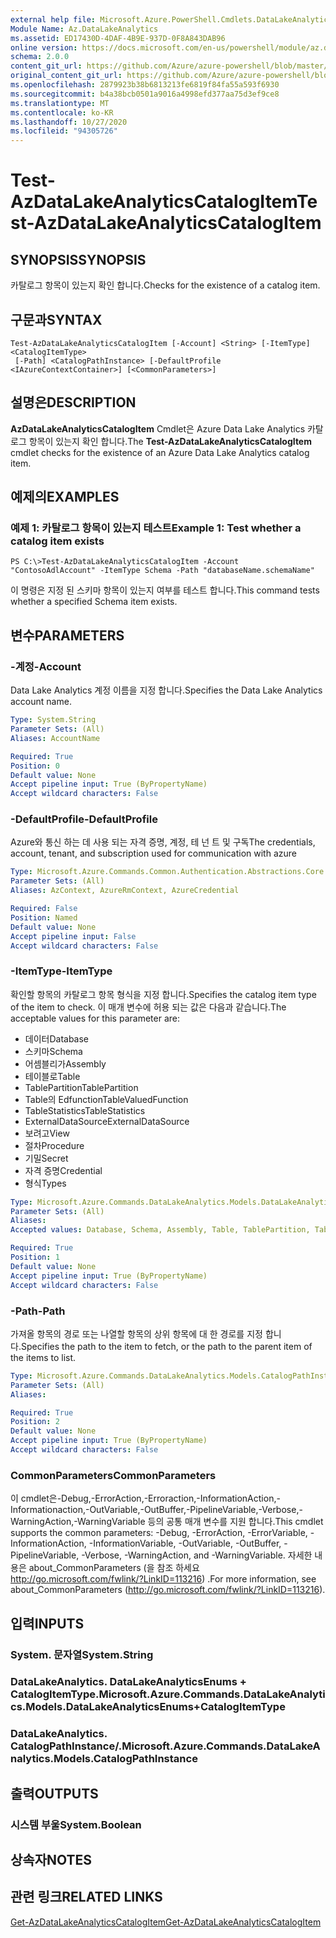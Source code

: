 ```yaml
---
external help file: Microsoft.Azure.PowerShell.Cmdlets.DataLakeAnalytics.dll-Help.xml
Module Name: Az.DataLakeAnalytics
ms.assetid: ED17430D-4DAF-4B9E-937D-0F8A843DAB96
online version: https://docs.microsoft.com/en-us/powershell/module/az.datalakeanalytics/test-azdatalakeanalyticscatalogitem
schema: 2.0.0
content_git_url: https://github.com/Azure/azure-powershell/blob/master/src/DataLakeAnalytics/DataLakeAnalytics/help/Test-AzDataLakeAnalyticsCatalogItem.md
original_content_git_url: https://github.com/Azure/azure-powershell/blob/master/src/DataLakeAnalytics/DataLakeAnalytics/help/Test-AzDataLakeAnalyticsCatalogItem.md
ms.openlocfilehash: 2879923b38b6813213fe6819f84fa55a593f6930
ms.sourcegitcommit: b4a38bcb0501a9016a4998efd377aa75d3ef9ce8
ms.translationtype: MT
ms.contentlocale: ko-KR
ms.lasthandoff: 10/27/2020
ms.locfileid: "94305726"
---
```

# <span data-ttu-id="f981a-101">Test-AzDataLakeAnalyticsCatalogItem</span><span class="sxs-lookup"><span data-stu-id="f981a-101">Test-AzDataLakeAnalyticsCatalogItem</span></span>

## <span data-ttu-id="f981a-102">SYNOPSIS</span><span class="sxs-lookup"><span data-stu-id="f981a-102">SYNOPSIS</span></span>
<span data-ttu-id="f981a-103">카탈로그 항목이 있는지 확인 합니다.</span><span class="sxs-lookup"><span data-stu-id="f981a-103">Checks for the existence of a catalog item.</span></span>

## <span data-ttu-id="f981a-104">구문과</span><span class="sxs-lookup"><span data-stu-id="f981a-104">SYNTAX</span></span>

```
Test-AzDataLakeAnalyticsCatalogItem [-Account] <String> [-ItemType] <CatalogItemType>
 [-Path] <CatalogPathInstance> [-DefaultProfile <IAzureContextContainer>] [<CommonParameters>]
```

## <span data-ttu-id="f981a-105">설명은</span><span class="sxs-lookup"><span data-stu-id="f981a-105">DESCRIPTION</span></span>
<span data-ttu-id="f981a-106">**AzDataLakeAnalyticsCatalogItem** Cmdlet은 Azure Data Lake Analytics 카탈로그 항목이 있는지 확인 합니다.</span><span class="sxs-lookup"><span data-stu-id="f981a-106">The **Test-AzDataLakeAnalyticsCatalogItem** cmdlet checks for the existence of an Azure Data Lake Analytics catalog item.</span></span>

## <span data-ttu-id="f981a-107">예제의</span><span class="sxs-lookup"><span data-stu-id="f981a-107">EXAMPLES</span></span>

### <span data-ttu-id="f981a-108">예제 1: 카탈로그 항목이 있는지 테스트</span><span class="sxs-lookup"><span data-stu-id="f981a-108">Example 1: Test whether a catalog item exists</span></span>
```
PS C:\>Test-AzDataLakeAnalyticsCatalogItem -Account "ContosoAdlAccount" -ItemType Schema -Path "databaseName.schemaName"
```

<span data-ttu-id="f981a-109">이 명령은 지정 된 스키마 항목이 있는지 여부를 테스트 합니다.</span><span class="sxs-lookup"><span data-stu-id="f981a-109">This command tests whether a specified Schema item exists.</span></span>

## <span data-ttu-id="f981a-110">변수</span><span class="sxs-lookup"><span data-stu-id="f981a-110">PARAMETERS</span></span>

### <span data-ttu-id="f981a-111">-계정</span><span class="sxs-lookup"><span data-stu-id="f981a-111">-Account</span></span>
<span data-ttu-id="f981a-112">Data Lake Analytics 계정 이름을 지정 합니다.</span><span class="sxs-lookup"><span data-stu-id="f981a-112">Specifies the Data Lake Analytics account name.</span></span>

```yaml
Type: System.String
Parameter Sets: (All)
Aliases: AccountName

Required: True
Position: 0
Default value: None
Accept pipeline input: True (ByPropertyName)
Accept wildcard characters: False
```

### <span data-ttu-id="f981a-113">-DefaultProfile</span><span class="sxs-lookup"><span data-stu-id="f981a-113">-DefaultProfile</span></span>
<span data-ttu-id="f981a-114">Azure와 통신 하는 데 사용 되는 자격 증명, 계정, 테 넌 트 및 구독</span><span class="sxs-lookup"><span data-stu-id="f981a-114">The credentials, account, tenant, and subscription used for communication with azure</span></span>

```yaml
Type: Microsoft.Azure.Commands.Common.Authentication.Abstractions.Core.IAzureContextContainer
Parameter Sets: (All)
Aliases: AzContext, AzureRmContext, AzureCredential

Required: False
Position: Named
Default value: None
Accept pipeline input: False
Accept wildcard characters: False
```

### <span data-ttu-id="f981a-115">-ItemType</span><span class="sxs-lookup"><span data-stu-id="f981a-115">-ItemType</span></span>
<span data-ttu-id="f981a-116">확인할 항목의 카탈로그 항목 형식을 지정 합니다.</span><span class="sxs-lookup"><span data-stu-id="f981a-116">Specifies the catalog item type of the item to check.</span></span>
<span data-ttu-id="f981a-117">이 매개 변수에 허용 되는 값은 다음과 같습니다.</span><span class="sxs-lookup"><span data-stu-id="f981a-117">The acceptable values for this parameter are:</span></span>
- <span data-ttu-id="f981a-118">데이터</span><span class="sxs-lookup"><span data-stu-id="f981a-118">Database</span></span>
- <span data-ttu-id="f981a-119">스키마</span><span class="sxs-lookup"><span data-stu-id="f981a-119">Schema</span></span>
- <span data-ttu-id="f981a-120">어셈블리가</span><span class="sxs-lookup"><span data-stu-id="f981a-120">Assembly</span></span>
- <span data-ttu-id="f981a-121">테이블로</span><span class="sxs-lookup"><span data-stu-id="f981a-121">Table</span></span>
- <span data-ttu-id="f981a-122">TablePartition</span><span class="sxs-lookup"><span data-stu-id="f981a-122">TablePartition</span></span>
- <span data-ttu-id="f981a-123">Table의 Edfunction</span><span class="sxs-lookup"><span data-stu-id="f981a-123">TableValuedFunction</span></span>
- <span data-ttu-id="f981a-124">TableStatistics</span><span class="sxs-lookup"><span data-stu-id="f981a-124">TableStatistics</span></span>
- <span data-ttu-id="f981a-125">ExternalDataSource</span><span class="sxs-lookup"><span data-stu-id="f981a-125">ExternalDataSource</span></span>
- <span data-ttu-id="f981a-126">보려고</span><span class="sxs-lookup"><span data-stu-id="f981a-126">View</span></span>
- <span data-ttu-id="f981a-127">절차</span><span class="sxs-lookup"><span data-stu-id="f981a-127">Procedure</span></span>
- <span data-ttu-id="f981a-128">기밀</span><span class="sxs-lookup"><span data-stu-id="f981a-128">Secret</span></span>
- <span data-ttu-id="f981a-129">자격 증명</span><span class="sxs-lookup"><span data-stu-id="f981a-129">Credential</span></span>
- <span data-ttu-id="f981a-130">형식</span><span class="sxs-lookup"><span data-stu-id="f981a-130">Types</span></span>

```yaml
Type: Microsoft.Azure.Commands.DataLakeAnalytics.Models.DataLakeAnalyticsEnums+CatalogItemType
Parameter Sets: (All)
Aliases:
Accepted values: Database, Schema, Assembly, Table, TablePartition, TableValuedFunction, TableStatistics, ExternalDataSource, View, Procedure, Secret, Credential, Types, Package

Required: True
Position: 1
Default value: None
Accept pipeline input: True (ByPropertyName)
Accept wildcard characters: False
```

### <span data-ttu-id="f981a-131">-Path</span><span class="sxs-lookup"><span data-stu-id="f981a-131">-Path</span></span>
<span data-ttu-id="f981a-132">가져올 항목의 경로 또는 나열할 항목의 상위 항목에 대 한 경로를 지정 합니다.</span><span class="sxs-lookup"><span data-stu-id="f981a-132">Specifies the path to the item to fetch, or the path to the parent item of the items to list.</span></span>

```yaml
Type: Microsoft.Azure.Commands.DataLakeAnalytics.Models.CatalogPathInstance
Parameter Sets: (All)
Aliases:

Required: True
Position: 2
Default value: None
Accept pipeline input: True (ByPropertyName)
Accept wildcard characters: False
```

### <span data-ttu-id="f981a-133">CommonParameters</span><span class="sxs-lookup"><span data-stu-id="f981a-133">CommonParameters</span></span>
<span data-ttu-id="f981a-134">이 cmdlet은-Debug,-ErrorAction,-Erroraction,-InformationAction,-Informationaction,-OutVariable,-OutBuffer,-PipelineVariable,-Verbose,-WarningAction,-WarningVariable 등의 공통 매개 변수를 지원 합니다.</span><span class="sxs-lookup"><span data-stu-id="f981a-134">This cmdlet supports the common parameters: -Debug, -ErrorAction, -ErrorVariable, -InformationAction, -InformationVariable, -OutVariable, -OutBuffer, -PipelineVariable, -Verbose, -WarningAction, and -WarningVariable.</span></span> <span data-ttu-id="f981a-135">자세한 내용은 about_CommonParameters (을 참조 하세요 http://go.microsoft.com/fwlink/?LinkID=113216) .</span><span class="sxs-lookup"><span data-stu-id="f981a-135">For more information, see about_CommonParameters (http://go.microsoft.com/fwlink/?LinkID=113216).</span></span>

## <span data-ttu-id="f981a-136">입력</span><span class="sxs-lookup"><span data-stu-id="f981a-136">INPUTS</span></span>

### <span data-ttu-id="f981a-137">System. 문자열</span><span class="sxs-lookup"><span data-stu-id="f981a-137">System.String</span></span>

### <span data-ttu-id="f981a-138">DataLakeAnalytics. DataLakeAnalyticsEnums + CatalogItemType.</span><span class="sxs-lookup"><span data-stu-id="f981a-138">Microsoft.Azure.Commands.DataLakeAnalytics.Models.DataLakeAnalyticsEnums+CatalogItemType</span></span>

### <span data-ttu-id="f981a-139">DataLakeAnalytics. CatalogPathInstance/.</span><span class="sxs-lookup"><span data-stu-id="f981a-139">Microsoft.Azure.Commands.DataLakeAnalytics.Models.CatalogPathInstance</span></span>

## <span data-ttu-id="f981a-140">출력</span><span class="sxs-lookup"><span data-stu-id="f981a-140">OUTPUTS</span></span>

### <span data-ttu-id="f981a-141">시스템 부울</span><span class="sxs-lookup"><span data-stu-id="f981a-141">System.Boolean</span></span>

## <span data-ttu-id="f981a-142">상속자</span><span class="sxs-lookup"><span data-stu-id="f981a-142">NOTES</span></span>

## <span data-ttu-id="f981a-143">관련 링크</span><span class="sxs-lookup"><span data-stu-id="f981a-143">RELATED LINKS</span></span>

[<span data-ttu-id="f981a-144">Get-AzDataLakeAnalyticsCatalogItem</span><span class="sxs-lookup"><span data-stu-id="f981a-144">Get-AzDataLakeAnalyticsCatalogItem</span></span>](./Get-AzDataLakeAnalyticsCatalogItem.md)


